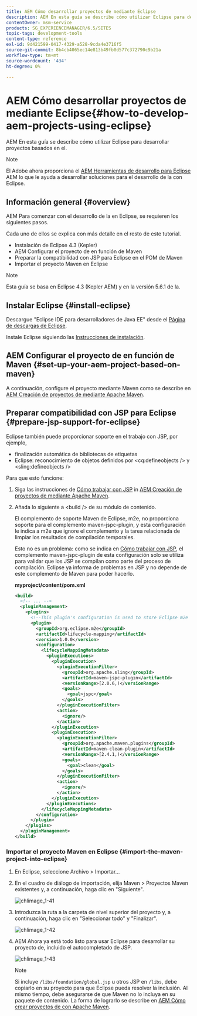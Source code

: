 ```yaml
---
title: AEM Cómo desarrollar proyectos de mediante Eclipse
description: AEM En esta guía se describe cómo utilizar Eclipse para desarrollar proyectos basados en el
contentOwner: msm-service
products: SG_EXPERIENCEMANAGER/6.5/SITES
topic-tags: development-tools
content-type: reference
exl-id: 9d421599-0417-4329-a528-9cda4e3716f5
source-git-commit: 8b4cb4065ec14e813b49fb0d577c372790c9b21a
workflow-type: tm+mt
source-wordcount: '434'
ht-degree: 0%

---
```


# AEM Cómo desarrollar proyectos de mediante Eclipse{#how-to-develop-aem-projects-using-eclipse}

AEM En esta guía se describe cómo utilizar Eclipse para desarrollar proyectos basados en el.

>[!NOTE]
>
>El Adobe ahora proporciona el [AEM Herramientas de desarrollo para Eclipse](/help/sites-developing/aem-eclipse.md) AEM lo que le ayuda a desarrollar soluciones para el desarrollo de la con Eclipse.

## Información general {#overview}

AEM Para comenzar con el desarrollo de la en Eclipse, se requieren los siguientes pasos.

Cada uno de ellos se explica con más detalle en el resto de este tutorial.

* Instalación de Eclipse 4.3 (Kepler)
* AEM Configurar el proyecto de en función de Maven
* Preparar la compatibilidad con JSP para Eclipse en el POM de Maven
* Importar el proyecto Maven en Eclipse

>[!NOTE]
>
>Esta guía se basa en Eclipse 4.3 (Kepler AEM) y en la versión 5.6.1 de la.

## Instalar Eclipse {#install-eclipse}

Descargue &quot;Eclipse IDE para desarrolladores de Java EE&quot; desde el [Página de descargas de Eclipse](https://www.eclipse.org/downloads/).

Instale Eclipse siguiendo las [Instrucciones de instalación](https://wiki.eclipse.org/Eclipse/Installation).

## AEM Configurar el proyecto de en función de Maven {#set-up-your-aem-project-based-on-maven}

A continuación, configure el proyecto mediante Maven como se describe en [AEM Creación de proyectos de mediante Apache Maven](/help/sites-developing/ht-projects-maven.md).

## Preparar compatibilidad con JSP para Eclipse {#prepare-jsp-support-for-eclipse}

Eclipse también puede proporcionar soporte en el trabajo con JSP, por ejemplo,

* finalización automática de bibliotecas de etiquetas
* Eclipse: reconocimiento de objetos definidos por &lt;cq:defineobjects /> y &lt;sling:defineobjects />

Para que esto funcione:

1. Siga las instrucciones de [Cómo trabajar con JSP](/help/sites-developing/ht-projects-maven.md#how-to-work-with-jsps) in [AEM Creación de proyectos de mediante Apache Maven](/help/sites-developing/ht-projects-maven.md).
1. Añada lo siguiente a &lt;build /> de su módulo de contenido.

   El complemento de soporte Maven de Eclipse, m2e, no proporciona soporte para el complemento maven-jspc-plugin, y esta configuración le indica a m2e que ignore el complemento y la tarea relacionada de limpiar los resultados de compilación temporales.

   Esto no es un problema: como se indica en [Cómo trabajar con JSP](/help/sites-developing/ht-projects-maven.md#how-to-work-with-jsps), el complemento maven-jspc-plugin de esta configuración solo se utiliza para validar que los JSP se compilan como parte del proceso de compilación. Eclipse ya informa de problemas en JSP y no depende de este complemento de Maven para poder hacerlo.

   **myproject/content/pom.xml**

   ```xml
   <build>
     <!-- ... -->
     <pluginManagement>
       <plugins>
         <!--This plugin's configuration is used to store Eclipse m2e settings only. It has no influence on the Maven build itself.-->
         <plugin>
           <groupId>org.eclipse.m2e</groupId>
           <artifactId>lifecycle-mapping</artifactId>
           <version>1.0.0</version>
           <configuration>
             <lifecycleMappingMetadata>
               <pluginExecutions>
                 <pluginExecution>
                   <pluginExecutionFilter>
                     <groupId>org.apache.sling</groupId>
                     <artifactId>maven-jspc-plugin</artifactId>
                     <versionRange>[2.0.6,)</versionRange>
                     <goals>
                       <goal>jspc</goal>
                     </goals>
                   </pluginExecutionFilter>
                   <action>
                     <ignore/>
                   </action>
                 </pluginExecution>
                 <pluginExecution>
                   <pluginExecutionFilter>
                     <groupId>org.apache.maven.plugins</groupId>
                     <artifactId>maven-clean-plugin</artifactId>
                     <versionRange>[2.4.1,)</versionRange>
                     <goals>
                       <goal>clean</goal>
                     </goals>
                   </pluginExecutionFilter>
                   <action>
                     <ignore/>
                   </action>
                 </pluginExecution>
               </pluginExecutions>
             </lifecycleMappingMetadata>
           </configuration>
         </plugin>
       </plugins>
     </pluginManagement>
   </build>
   ```

### Importar el proyecto Maven en Eclipse {#import-the-maven-project-into-eclipse}

1. En Eclipse, seleccione Archivo > Importar...
1. En el cuadro de diálogo de importación, elija Maven > Proyectos Maven existentes y, a continuación, haga clic en &quot;Siguiente&quot;.

   ![chlimage_1-41](assets/chlimage_1-41a.png)

1. Introduzca la ruta a la carpeta de nivel superior del proyecto y, a continuación, haga clic en &quot;Seleccionar todo&quot; y &quot;Finalizar&quot;.

   ![chlimage_1-42](assets/chlimage_1-42a.png)

1. AEM Ahora ya está todo listo para usar Eclipse para desarrollar su proyecto de, incluido el autocompletado de JSP.

   ![chlimage_1-43](assets/chlimage_1-43a.png)

   >[!NOTE]
   >
   >Si incluye `/libs/foundation/global.jsp` u otros JSP en `/libs`, debe copiarlo en su proyecto para que Eclipse pueda resolver la inclusión. Al mismo tiempo, debe asegurarse de que Maven no lo incluya en su paquete de contenido. La forma de lograrlo se describe en [AEM Cómo crear proyectos de con Apache Maven](/help/sites-developing/ht-projects-maven.md).
